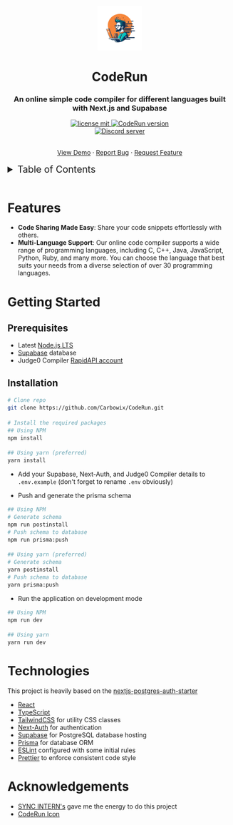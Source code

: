 <div align="center">
  <img src='./public/logo.png' width="100px" height="100px" />
  <h1>CodeRun</h1>
</div>

<h3 align="center">An online simple code compiler for different languages built with Next.js and Supabase</h3>

<div align="center">
  <p>
    <a href="https://github.com/Carbowix/CodeRun/blob/main/LICENSE">
      <img src="https://img.shields.io/github/license/carbowix/CodeRun?style=for-the-badge" alt="license mit"/>
    </a>
    <a href="https://github.com/Carbowix/CodeRun">
      <img src="https://img.shields.io/github/package-json/v/carbowix/CodeRun?style=for-the-badge" alt="CodeRun version"/>
    </a>
    <br>
    <a href="https://discord.gg/nntu7rgxtP">
      <img src="https://img.shields.io/discord/633795546724827157?color=5865F2&logo=discord&logoColor=white" alt="Discord server" />
    </a>
  </p>
  <br>
    <a href="https://code-run-dusky.vercel.app">View Demo</a>
    ·
    <a href="https://github.com/Carbowix/CodeRun/issues">Report Bug</a>
    ·
    <a href="https://github.com/Carbowix/CodeRun/issues">Request Feature</a>
   
</div>
 <br>
<details>
<summary style="font-size: 21px;">Table of Contents</summary>
<ol>
    <li><a href="#features">Features</a></li>
    <li><a href="#getting-started">Getting Started</a></li>
    <ul>
        <li><a href="#prerequisites">Prerequisites</a></li>
        <li><a href="#installation">Installation</a></li>
    </ul>
    <li><a href="#technologies">Technologies</a></li>
    <li><a href="#acknowledgements">Acknowledgements</a></li>
</details>
<br>

# Features

- **Code Sharing Made Easy**: Share your code snippets effortlessly with others.
- **Multi-Language Support**: Our online code compiler supports a wide range of programming languages, including C, C++, Java, JavaScript, Python, Ruby, and many more. You can choose the language that best suits your needs from a diverse selection of over 30 programming languages.

# Getting Started

## Prerequisites

- Latest [Node.js LTS](https://nodejs.org/en/download)
- [Supabase](https://supabase.com/) database
- Judge0 Compiler [RapidAPI account](https://rapidapi.com/judge0-official/api/judge0-ce)

## Installation

```bash
# Clone repo
git clone https://github.com/Carbowix/CodeRun.git

# Install the required packages
## Using NPM
npm install

## Using yarn (preferred)
yarn install
```

- Add your Supabase, Next-Auth, and Judge0 Compiler details to `.env.example` (don't forget to rename `.env` obviously)

- Push and generate the prisma schema

```bash
## Using NPM
# Generate schema
npm run postinstall
# Push schema to database
npm run prisma:push

## Using yarn (preferred)
# Generate schema
yarn postinstall
# Push schema to database
yarn prisma:push
```

- Run the application on development mode

```bash
## Using NPM
npm run dev

## Using yarn
yarn run dev
```

# Technologies

This project is heavily based on the [nextjs-postgres-auth-starter](https://github.com/vercel/nextjs-postgres-auth-starter/)

- [React](https://reactjs.org/)
- [TypeScript](https://www.typescriptlang.org/)
- [TailwindCSS](https://tailwindcss.com/) for utility CSS classes
- [Next-Auth](https://next-auth.js.org/) for authentication
- [Supabase](https://supabase.com/) for PostgreSQL database hosting
- [Prisma](https://www.prisma.io/) for database ORM
- [ESLint](https://eslint.org/) configured with some initial rules
- [Prettier](https://prettier.io/) to enforce consistent code style

# Acknowledgements

- [SYNC INTERN's](https://www.syncinterns.com/) gave me the energy to do this project
- [CodeRun Icon](https://ideogram.ai/)
